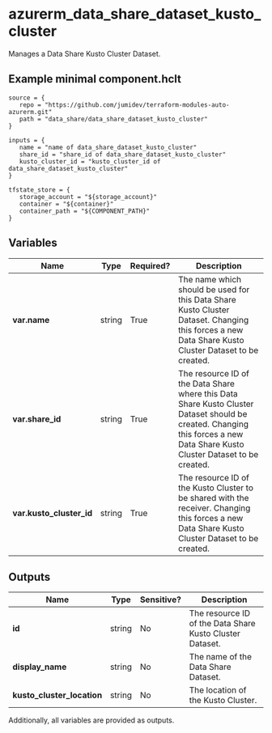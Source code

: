 # azurerm_data_share_dataset_kusto_cluster

Manages a Data Share Kusto Cluster Dataset.

## Example minimal component.hclt

```hcl
source = {
   repo = "https://github.com/jumidev/terraform-modules-auto-azurerm.git" 
   path = "data_share/data_share_dataset_kusto_cluster" 
}

inputs = {
   name = "name of data_share_dataset_kusto_cluster" 
   share_id = "share_id of data_share_dataset_kusto_cluster" 
   kusto_cluster_id = "kusto_cluster_id of data_share_dataset_kusto_cluster" 
}

tfstate_store = {
   storage_account = "${storage_account}" 
   container = "${container}" 
   container_path = "${COMPONENT_PATH}" 
}

```

## Variables

| Name | Type | Required? |  Description |
| ---- | ---- | --------- |  ----------- |
| **var.name** | string | True | The name which should be used for this Data Share Kusto Cluster Dataset. Changing this forces a new Data Share Kusto Cluster Dataset to be created. | 
| **var.share_id** | string | True | The resource ID of the Data Share where this Data Share Kusto Cluster Dataset should be created. Changing this forces a new Data Share Kusto Cluster Dataset to be created. | 
| **var.kusto_cluster_id** | string | True | The resource ID of the Kusto Cluster to be shared with the receiver. Changing this forces a new Data Share Kusto Cluster Dataset to be created. | 



## Outputs

| Name | Type | Sensitive? | Description |
| ---- | ---- | --------- | --------- |
| **id** | string | No  | The resource ID of the Data Share Kusto Cluster Dataset. | 
| **display_name** | string | No  | The name of the Data Share Dataset. | 
| **kusto_cluster_location** | string | No  | The location of the Kusto Cluster. | 

Additionally, all variables are provided as outputs.
